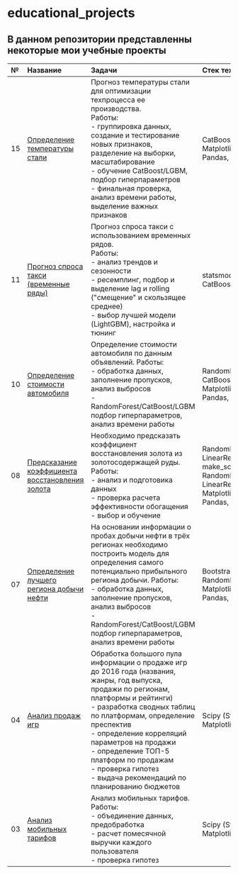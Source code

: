 # educational_projects

## В данном репозитории представленны некоторые мои учебные проекты

|№                           |Название                        |Задачи                          |Стек технологий     |
|:---------------------------|:---------------------------|:---------------------------|:---------------------------|
|15  |[Определение температуры стали](https://github.com/bogdan-p-s/educational_projects/tree/master/15_Определение%20температуры%20стали)|Прогноз температуры стали для оптимизации техпроцесса ее производства. <br>Работы: <br>- группировка данных, создание и тестирование новых признаков, разделение на выборки, масштабирование <br>- обучение CatBoost/LGBM, подбор гиперпараметров<br>- финальная проверка, анализ времени работы, выделение важных признаков|CatBoost, LightGBM<br> Matplotlib, Seaborn, <br> Pandas, Numpy|
|11  |[Прогноз спроса такси (временные ряды)](https://github.com/bogdan-p-s/educational_projects/tree/master/11_Прогноз%20спроса%20такси%20(ВРЕМЕННЫЕ%20РЯДЫ))|Прогноз спроса такси с использованием временных рядов. <br>Работы:<br>- анализ трендов и сезонности <br>- ресемплинг, подбор и выделение lag и rolling ("смещение" и скользящее среднее)<br>- выбор лучшей модели (LightGBM), настройка и тюнинг|statsmodels.tsa.seasonal <br>CatBoost, LightGBM
|10  |[Определение стоимости автомобиля](https://github.com/bogdan-p-s/educational_projects/tree/master/10_Стоимость%20АВТО)|Определение стоимости автомобиля по данным объявлений. Работы: <br>- обработка данных, заполнение пропусков, анализ выбросов <br>- RandomForest/CatBoost/LGBM подбор гиперпараметров, анализ времени работы|RandomForest, CatBoost, LightGBM<br> Matplotlib, Seaborn, <br> Pandas, Numpy
|08  |[Предсказание коэффициента восстановления золота](https://github.com/bogdan-p-s/educational_projects/tree/master/08_Коэффициент%20восстановления%20золота)|Необходимо предсказать коэффициент восстановления золота из золотосодержащей руды. Работы:<br> - анализ и подготовика данных <br>- проверка расчета эффективности обогащения<br>- выбор и обучение|RandomForest, LinearRegression<br>make_scorer<br>RandomForest, LinearRegression<br> Matplotlib <br> Pandas, Numpy
|07  |[Определение лучшего региона добычи нефти](https://github.com/bogdan-p-s/educational_projects/tree/master/07_Месторождения)|На основании информации о пробах добычи нефти в трёх регионах необходимо построить модель для определения самого потенциально прибыльного региона добычи. Работы: <br>- обработка данных, заполнение пропусков, анализ выбросов <br>- RandomForest/CatBoost/LGBM подбор гиперпараметров, анализ времени работы|Bootstrap<br>RandomForest<br> Matplotlib <br> Pandas, Numpy
|04  |[Анализ продаж игр](https://github.com/bogdan-p-s/educational_projects/tree/master/04_Анализ%20продаж%20игр)|Обработка большого пула информации о продаже игр до 2016 года (названия, жанры, год выпуска, продажи по регионам, платформы и рейтинги) <br>- разработка сводных таблиц по платформам, определение преспектив <br>- определение корреляций параметров на продажи <br>- определение ТОП-5 платформ по продажам <br>- проверка гипотез <br>- выдача рекомендаций по планированию бюджетов|Scipy (Stats), Pandas, Matplotlib, Seaborn
|03  |[Анализ мобильных тарифов](https://github.com/bogdan-p-s/educational_projects/tree/master/03_Анализ%20тарифов%20сотовой%20связи)|Анализ мобильных тарифов. Работы:<br>- объединение данных, предобработка <br>- расчет помесячной выручки каждого пользователя <br>- проверка гипотез|Scipy (Stats), Pandas, Matplotlib

